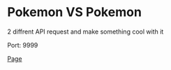 <h1>Pokemon VS Pokemon</h1>

2 diffrent API request and make something cool with it

Port: 9999

[Page](https://larsnihlmark.github.io/PokemonVsDigimon-API-request/)
